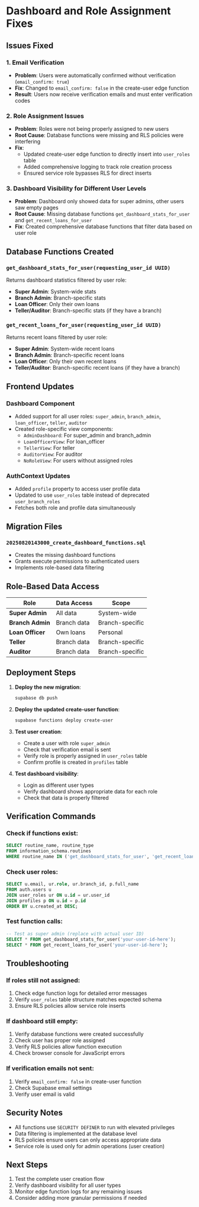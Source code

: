 # Dashboard and Role Assignment Fixes

## Issues Fixed

### 1. Email Verification
- **Problem**: Users were automatically confirmed without verification (`email_confirm: true`)
- **Fix**: Changed to `email_confirm: false` in the create-user edge function
- **Result**: Users now receive verification emails and must enter verification codes

### 2. Role Assignment Issues
- **Problem**: Roles were not being properly assigned to new users
- **Root Cause**: Database functions were missing and RLS policies were interfering
- **Fix**: 
  - Updated create-user edge function to directly insert into `user_roles` table
  - Added comprehensive logging to track role creation process
  - Ensured service role bypasses RLS for direct inserts

### 3. Dashboard Visibility for Different User Levels
- **Problem**: Dashboard only showed data for super admins, other users saw empty pages
- **Root Cause**: Missing database functions `get_dashboard_stats_for_user` and `get_recent_loans_for_user`
- **Fix**: Created comprehensive database functions that filter data based on user role

## Database Functions Created

### `get_dashboard_stats_for_user(requesting_user_id UUID)`
Returns dashboard statistics filtered by user role:
- **Super Admin**: System-wide stats
- **Branch Admin**: Branch-specific stats
- **Loan Officer**: Only their own loans
- **Teller/Auditor**: Branch-specific stats (if they have a branch)

### `get_recent_loans_for_user(requesting_user_id UUID)`
Returns recent loans filtered by user role:
- **Super Admin**: System-wide recent loans
- **Branch Admin**: Branch-specific recent loans
- **Loan Officer**: Only their own recent loans
- **Teller/Auditor**: Branch-specific recent loans (if they have a branch)

## Frontend Updates

### Dashboard Component
- Added support for all user roles: `super_admin`, `branch_admin`, `loan_officer`, `teller`, `auditor`
- Created role-specific view components:
  - `AdminDashboard`: For super_admin and branch_admin
  - `LoanOfficerView`: For loan_officer
  - `TellerView`: For teller
  - `AuditorView`: For auditor
  - `NoRoleView`: For users without assigned roles

### AuthContext Updates
- Added `profile` property to access user profile data
- Updated to use `user_roles` table instead of deprecated `user_branch_roles`
- Fetches both role and profile data simultaneously

## Migration Files

### `20250820143000_create_dashboard_functions.sql`
- Creates the missing dashboard functions
- Grants execute permissions to authenticated users
- Implements role-based data filtering

## Role-Based Data Access

| Role | Data Access | Scope |
|------|-------------|-------|
| **Super Admin** | All data | System-wide |
| **Branch Admin** | Branch data | Branch-specific |
| **Loan Officer** | Own loans | Personal |
| **Teller** | Branch data | Branch-specific |
| **Auditor** | Branch data | Branch-specific |

## Deployment Steps

1. **Deploy the new migration**:
   ```bash
   supabase db push
   ```

2. **Deploy the updated create-user function**:
   ```bash
   supabase functions deploy create-user
   ```

3. **Test user creation**:
   - Create a user with role `super_admin`
   - Check that verification email is sent
   - Verify role is properly assigned in `user_roles` table
   - Confirm profile is created in `profiles` table

4. **Test dashboard visibility**:
   - Login as different user types
   - Verify dashboard shows appropriate data for each role
   - Check that data is properly filtered

## Verification Commands

### Check if functions exist:
```sql
SELECT routine_name, routine_type 
FROM information_schema.routines 
WHERE routine_name IN ('get_dashboard_stats_for_user', 'get_recent_loans_for_user');
```

### Check user roles:
```sql
SELECT u.email, ur.role, ur.branch_id, p.full_name
FROM auth.users u
JOIN user_roles ur ON u.id = ur.user_id
JOIN profiles p ON u.id = p.id
ORDER BY u.created_at DESC;
```

### Test function calls:
```sql
-- Test as super admin (replace with actual user ID)
SELECT * FROM get_dashboard_stats_for_user('your-user-id-here');
SELECT * FROM get_recent_loans_for_user('your-user-id-here');
```

## Troubleshooting

### If roles still not assigned:
1. Check edge function logs for detailed error messages
2. Verify `user_roles` table structure matches expected schema
3. Ensure RLS policies allow service role inserts

### If dashboard still empty:
1. Verify database functions were created successfully
2. Check user has proper role assigned
3. Verify RLS policies allow function execution
4. Check browser console for JavaScript errors

### If verification emails not sent:
1. Verify `email_confirm: false` in create-user function
2. Check Supabase email settings
3. Verify user email is valid

## Security Notes

- All functions use `SECURITY DEFINER` to run with elevated privileges
- Data filtering is implemented at the database level
- RLS policies ensure users can only access appropriate data
- Service role is used only for admin operations (user creation)

## Next Steps

1. Test the complete user creation flow
2. Verify dashboard visibility for all user types
3. Monitor edge function logs for any remaining issues
4. Consider adding more granular permissions if needed
